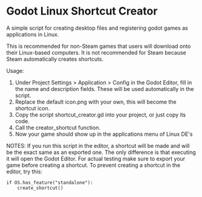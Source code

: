 # Godot Linux Shortcut Creator
 A simple script for creating desktop files and registering godot games as applications in Linux.
 
 This is recommended for non-Steam games that users will download onto their Linux-based computers. It is not recommended for Steam because Steam automatically creates shortcuts.

Usage:
1. Under Project Settings > Application > Config in the Godot Editor, fill in the name and description fields. These will be used automatically in the script.
2. Replace the default icon.png with your own, this will become the shortcut icon.
3. Copy the script shortcut_creator.gd into your project, or just copy its code.
4. Call the creator_shortcut function.
5. Now your game should show up in the applications menu of Linux DE's

NOTES:
If you run this script in the editor, a shortcut will be made and will be the exact same as an exported one. The only difference is that executing it will open the Godot Editor. For actual testing make sure to export your game before creating a shortcut. To prevent creating a shortcut in the editor, try this:

	if OS.has_feature("standalone"):
		create_shortcut()
